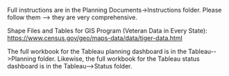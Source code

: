 Full instructions are in the Planning Documents->Instructions folder. Please follow them --> they are very comprehensive.  

Shape Files and Tables for GIS Program (Veteran Data in Every State):  
https://www.census.gov/geo/maps-data/data/tiger-data.html  
  
The full workbook for the Tableau planning dashboard is in the Tableau-->Planning folder. 
Likewise, the full workbook for the Tableau status dashboard is in the Tableau-->Status folder.
